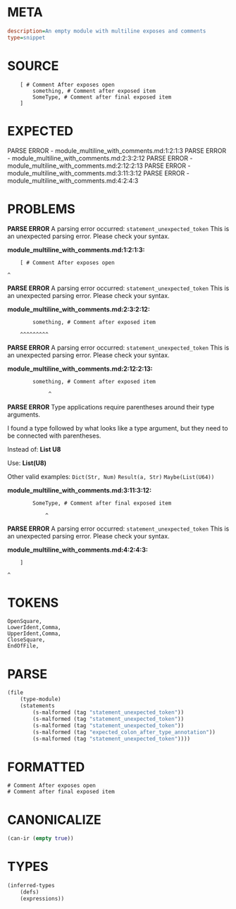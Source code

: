 # META
~~~ini
description=An empty module with multiline exposes and comments
type=snippet
~~~
# SOURCE
~~~roc
	[ # Comment After exposes open
		something, # Comment after exposed item
		SomeType, # Comment after final exposed item
	]
~~~
# EXPECTED
PARSE ERROR - module_multiline_with_comments.md:1:2:1:3
PARSE ERROR - module_multiline_with_comments.md:2:3:2:12
PARSE ERROR - module_multiline_with_comments.md:2:12:2:13
PARSE ERROR - module_multiline_with_comments.md:3:11:3:12
PARSE ERROR - module_multiline_with_comments.md:4:2:4:3
# PROBLEMS
**PARSE ERROR**
A parsing error occurred: `statement_unexpected_token`
This is an unexpected parsing error. Please check your syntax.

**module_multiline_with_comments.md:1:2:1:3:**
```roc
	[ # Comment After exposes open
```
	^


**PARSE ERROR**
A parsing error occurred: `statement_unexpected_token`
This is an unexpected parsing error. Please check your syntax.

**module_multiline_with_comments.md:2:3:2:12:**
```roc
		something, # Comment after exposed item
```
		^^^^^^^^^


**PARSE ERROR**
A parsing error occurred: `statement_unexpected_token`
This is an unexpected parsing error. Please check your syntax.

**module_multiline_with_comments.md:2:12:2:13:**
```roc
		something, # Comment after exposed item
```
		         ^


**PARSE ERROR**
Type applications require parentheses around their type arguments.

I found a type followed by what looks like a type argument, but they need to be connected with parentheses.

Instead of:
    **List U8**

Use:
    **List(U8)**

Other valid examples:
    `Dict(Str, Num)`
    `Result(a, Str)`
    `Maybe(List(U64))`

**module_multiline_with_comments.md:3:11:3:12:**
```roc
		SomeType, # Comment after final exposed item
```
		        ^


**PARSE ERROR**
A parsing error occurred: `statement_unexpected_token`
This is an unexpected parsing error. Please check your syntax.

**module_multiline_with_comments.md:4:2:4:3:**
```roc
	]
```
	^


# TOKENS
~~~zig
OpenSquare,
LowerIdent,Comma,
UpperIdent,Comma,
CloseSquare,
EndOfFile,
~~~
# PARSE
~~~clojure
(file
	(type-module)
	(statements
		(s-malformed (tag "statement_unexpected_token"))
		(s-malformed (tag "statement_unexpected_token"))
		(s-malformed (tag "statement_unexpected_token"))
		(s-malformed (tag "expected_colon_after_type_annotation"))
		(s-malformed (tag "statement_unexpected_token"))))
~~~
# FORMATTED
~~~roc
# Comment After exposes open
# Comment after final exposed item
~~~
# CANONICALIZE
~~~clojure
(can-ir (empty true))
~~~
# TYPES
~~~clojure
(inferred-types
	(defs)
	(expressions))
~~~
